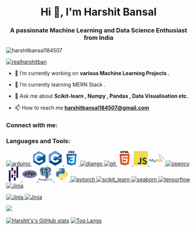 <h1 align="center">Hi 👋, I'm Harshit Bansal</h1>
<h3 align="center">A passionate Machine Learning and Data Science Enthusiast from India</h3>

<p align="left"> <img src="https://komarev.com/ghpvc/?username=harshitbansal184507&label=Profile%20views&color=0e75b6&style=flat" alt="harshitbansal184507" /> </p>

<p align="left"> <a href="https://twitter.com/realharshitban" target="blank"><img src="https://img.shields.io/twitter/follow/realharshitban?logo=twitter&style=for-the-badge" alt="realharshitban" /></a> </p>

- 🔭 I’m currently working on **various Machine Learning Projects .**  

- 🌱 I’m currently learning MERN Stack .

- 💬 Ask me about **Scikit-learn , Numpy , Pandas , Data Visualisation etc.**

- 📫 How to reach me **harshitbansal184507@gmail.com**

<h3 align="left">Connect with me:</h3>
<h3 align="left">Languages and Tools:</h3>
<p align="left"> <a href="https://www.arduino.cc/" target="_blank" rel="noreferrer"> <img src="https://cdn.worldvectorlogo.com/logos/arduino-1.svg" alt="arduino" width="40" height="40"/> </a> <a href="https://www.cprogramming.com/" target="_blank" rel="noreferrer"> <img src="https://raw.githubusercontent.com/devicons/devicon/master/icons/c/c-original.svg" alt="c" width="40" height="40"/> </a> <a href="https://www.w3schools.com/cpp/" target="_blank" rel="noreferrer"> <img src="https://raw.githubusercontent.com/devicons/devicon/master/icons/cplusplus/cplusplus-original.svg" alt="cplusplus" width="40" height="40"/> </a> <a href="https://www.w3schools.com/css/" target="_blank" rel="noreferrer"> <img src="https://raw.githubusercontent.com/devicons/devicon/master/icons/css3/css3-original-wordmark.svg" alt="css3" width="40" height="40"/> </a> <a href="https://www.djangoproject.com/" target="_blank" rel="noreferrer"> <img src="https://cdn.worldvectorlogo.com/logos/django.svg" alt="django" width="40" height="40"/> </a> <a href="https://git-scm.com/" target="_blank" rel="noreferrer"> <img src="https://www.vectorlogo.zone/logos/git-scm/git-scm-icon.svg" alt="git" width="40" height="40"/> </a> <a href="https://www.w3.org/html/" target="_blank" rel="noreferrer"> <img src="https://raw.githubusercontent.com/devicons/devicon/master/icons/html5/html5-original-wordmark.svg" alt="html5" width="40" height="40"/> </a> <a href="https://developer.mozilla.org/en-US/docs/Web/JavaScript" target="_blank" rel="noreferrer"> <img src="https://raw.githubusercontent.com/devicons/devicon/master/icons/javascript/javascript-original.svg" alt="javascript" width="40" height="40"/> </a> <a href="https://www.mysql.com/" target="_blank" rel="noreferrer"> <img src="https://raw.githubusercontent.com/devicons/devicon/master/icons/mysql/mysql-original-wordmark.svg" alt="mysql" width="40" height="40"/> </a> <a href="https://opencv.org/" target="_blank" rel="noreferrer"> <img src="https://www.vectorlogo.zone/logos/opencv/opencv-icon.svg" alt="opencv" width="40" height="40"/> </a> <a href="https://pandas.pydata.org/" target="_blank" rel="noreferrer"> <img src="https://raw.githubusercontent.com/devicons/devicon/2ae2a900d2f041da66e950e4d48052658d850630/icons/pandas/pandas-original.svg" alt="pandas" width="40" height="40"/> </a> <a href="https://www.php.net" target="_blank" rel="noreferrer"> <img src="https://raw.githubusercontent.com/devicons/devicon/master/icons/php/php-original.svg" alt="php" width="40" height="40"/> </a> <a href="https://www.postgresql.org" target="_blank" rel="noreferrer"> <img src="https://raw.githubusercontent.com/devicons/devicon/master/icons/postgresql/postgresql-original-wordmark.svg" alt="postgresql" width="40" height="40"/> </a> <a href="https://www.python.org" target="_blank" rel="noreferrer"> <img src="https://raw.githubusercontent.com/devicons/devicon/master/icons/python/python-original.svg" alt="python" width="40" height="40"/> </a> <a href="https://pytorch.org/" target="_blank" rel="noreferrer"> <img src="https://www.vectorlogo.zone/logos/pytorch/pytorch-icon.svg" alt="pytorch" width="40" height="40"/> </a> <a href="https://scikit-learn.org/" target="_blank" rel="noreferrer"> <img src="https://upload.wikimedia.org/wikipedia/commons/0/05/Scikit_learn_logo_small.svg" alt="scikit_learn" width="40" height="40"/> </a> <a href="https://seaborn.pydata.org/" target="_blank" rel="noreferrer"> <img src="https://seaborn.pydata.org/_images/logo-mark-lightbg.svg" alt="seaborn" width="40" height="40"/> </a> <a href="https://www.tensorflow.org" target="_blank" rel="noreferrer"> <img src="https://www.vectorlogo.zone/logos/tensorflow/tensorflow-icon.svg" alt="tensorflow" width="40" height="40"/> </a>
<a href="https://jinja.palletsprojects.com/en/3.1.x/" target="_blank" rel="noreferrer"> <img src="https://jinja.palletsprojects.com/en/3.1.x/_images/jinja-logo.png" alt="Jinja" width="40" height="40"/> </a> </p>
<a href="https://www.langchain.com/" target="_blank" rel="noreferrer"> <img src="https://opensource.muenchen.de/logo/langchain.jpg" alt="Jinja" width="40" height="40"/> </a> 
<a href="https://www.docker.com/" target="_blank" rel="noreferrer"> <img src="https://cdn-icons-png.flaticon.com/512/919/919853.png" alt="Jinja" width="40" height="40"/> </a> 
<p>
  <a href="https://skillicons.dev">
    <img src="https://skillicons.dev/icons?i=git,kubernetes,docker,c,vim" />
  </a>
</p>

[![Harshit's's GitHub stats](https://github-readme-stats.vercel.app/api?username=harshitbansal184507)](https://github.com/harshitbansal184507/github-readme-stats)
[![Top Langs](https://github-readme-stats.vercel.app/api/top-langs/?username=harshitbansal184507&layout=compact)](https://github.com/harshitbansal184507/github-readme-stats)

